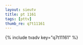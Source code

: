 ```yaml
--- 
layout: sieutv
title: pt 1161
tags: [pttv]
thumb_re: q7t11161
---
```

{% include tvadv key="q7t11161" %} 
